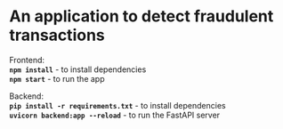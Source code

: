 # An application to detect fraudulent transactions

Frontend: \
**`npm install`** - to install dependencies \
**`npm start`** - to run the app

Backend: \
**`pip install -r requirements.txt`** - to install dependencies \
**`uvicorn backend:app --reload`** - to run the FastAPI server
